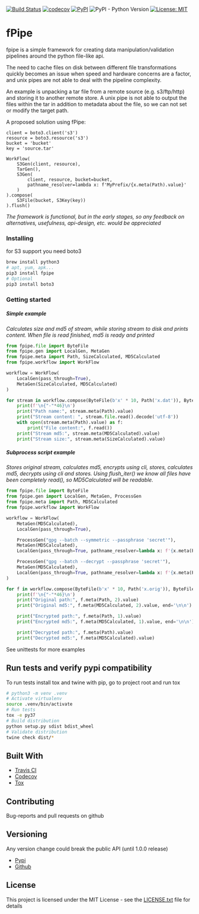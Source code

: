 [![Build Status](https://api.travis-ci.org/vkvam/fpipe.svg?branch=master)](https://travis-ci.org/vkvam/fpipe)
[![codecov](https://codecov.io/gh/vkvam/fpipe/branch/master/graph/badge.svg)](https://codecov.io/gh/vkvam/fpipe)
[![PyPI](https://img.shields.io/pypi/v/fpipe)](https://pypi.org/project/fpipe/)
![PyPI - Python Version](https://img.shields.io/pypi/pyversions/fpipe)
[![License: MIT](https://img.shields.io/badge/License-MIT-yellow.svg)](https://opensource.org/licenses/MIT)
# fPipe

fpipe is a simple framework for creating data manipulation/validation pipelines around the python file-like api.

The need to cache files on disk between different file transformations quickly becomes an issue when speed and hardware concerns are a factor, and unix pipes are not able to deal with the pipeline complexity.

An example is unpacking a tar file from a remote source (e.g. s3/ftp/http) and storing it to another remote store.
A unix pipe is not able to output the files within the tar in addition to metadata about the file, so we can not set or modify the target path.

A proposed solution using fPipe:
```
client = boto3.client('s3')
resource = boto3.resource('s3')
bucket = 'bucket'
key = 'source.tar'

WorkFlow(
    S3Gen(client, resource),
    TarGen(),
    S3Gen(
        client, resource, bucket=bucket,
        pathname_resolver=lambda x: f'MyPrefix/{x.meta(Path).value}'
    )
).compose(
    S3File(bucket, S3Key(key))
).flush()
```

*The framework is functional, but in the early stages, so any feedback on alternatives, usefulness, api-design, etc. would be appreciated*

### Installing

for S3 support you need boto3

```bash
brew install python3
# apt, yum, apk...
pip3 install fpipe
# Optional
pip3 install boto3
```

### Getting started
##### Simple example
*Calculates size and md5 of stream, while storing stream to disk and prints content. When file is read finished, md5 is ready and printed* 

```python
from fpipe.file import ByteFile
from fpipe.gen import LocalGen, MetaGen
from fpipe.meta import Path, SizeCalculated, MD5Calculated
from fpipe.workflow import WorkFlow

workflow = WorkFlow(
    LocalGen(pass_through=True),
    MetaGen(SizeCalculated, MD5Calculated)
)

for stream in workflow.compose(ByteFile(b'x' * 10, Path('x.dat')), ByteFile(b'y' * 20, Path('y.dat'))):
    print(f'\n{"-"*46}\n')
    print("Path name:", stream.meta(Path).value)
    print("Stream content: ", stream.file.read().decode('utf-8'))
    with open(stream.meta(Path).value) as f:
        print("File content:", f.read())
    print("Stream md5:", stream.meta(MD5Calculated).value)
    print("Stream size:", stream.meta(SizeCalculated).value)
```

##### Subprocess script example
*Stores original stream, calculates md5, encrypts using cli, stores, calculates md5, decrypts using cli and stores. Using flush_iter() we know all files have been completely read(), so MD5Calculated will be readable.*

```python
from fpipe.file import ByteFile
from fpipe.gen import LocalGen, MetaGen, ProcessGen
from fpipe.meta import Path, MD5Calculated
from fpipe.workflow import WorkFlow

workflow = WorkFlow(
    MetaGen(MD5Calculated),
    LocalGen(pass_through=True),

    ProcessGen("gpg --batch --symmetric --passphrase 'secret'"),
    MetaGen(MD5Calculated),
    LocalGen(pass_through=True, pathname_resolver=lambda x: f'{x.meta(Path).value}.gpg'),

    ProcessGen("gpg --batch --decrypt --passphrase 'secret'"),
    MetaGen(MD5Calculated),
    LocalGen(pass_through=True, pathname_resolver=lambda x: f'{x.meta(Path).value}.decrypted')
)

for f in workflow.compose(ByteFile(b'x' * 10, Path('x.orig')), ByteFile(b'y' * 20, Path('y.orig'))).flush_iter():
    print(f'\n{"-"*46}\n')
    print("Original path:", f.meta(Path, 2).value)
    print("Original md5:", f.meta(MD5Calculated, 2).value, end='\n\n')

    print("Encrypted path:", f.meta(Path, 1).value)
    print("Encrypted md5:", f.meta(MD5Calculated, 1).value, end='\n\n')

    print("Decrypted path:", f.meta(Path).value)
    print("Decrypted md5:", f.meta(MD5Calculated).value)

```

See unittests for more examples

## Run tests and verify pypi compatibility 

To run tests install tox and twine with pip, go to project root and run tox
```bash
# python3 -m venv .venv
# Activate virtualenv
source .venv/bin/activate
# Run tests
tox -e py37
# Build distribution
python setup.py sdist bdist_wheel
# Validate distribution
twine check dist/*
```


## Built With

* [Travis CI](https://travis-ci.org/)
* [Codecov](https://codecov.io/)
* [Tox](https://tox.readthedocs.io/)

## Contributing

Bug-reports and pull requests on github  

## Versioning
Any version change could break the public API (until 1.0.0 release)
 

* [Pypi](https://pypi.org/project/fpipe/#history)
* [Github](https://github.com/vkvam/fpipe/releases)

## License
    
This project is licensed under the MIT License - see the [LICENSE.txt](https://github.com/vkvam/fpipe/blob/master/LICENSE.txt) file for details
